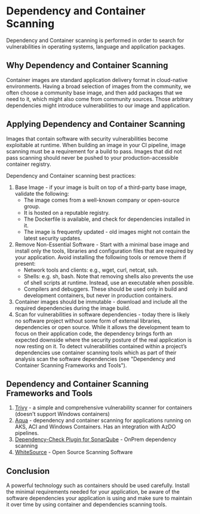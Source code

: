 # Dependency and Container Scanning

Dependency and Container scanning is performed in order to search for vulnerabilities in operating systems, language and application packages.

## Why Dependency and Container Scanning

Container images are standard application delivery format in cloud-native environments.
Having a broad selection of images from the community, we often choose a community base image, and then add packages that we need to it, which might also come from community sources.
Those arbitrary dependencies might introduce vulnerabilities to our image and application.

## Applying Dependency and Container Scanning

Images that contain software with security vulnerabilities become exploitable at runtime. When building an image in your CI pipeline, image scanning must be a requirement for a build to pass. Images that did not pass scanning should never be pushed to your production-accessible container registry.

Dependency and Container scanning best practices:

1. Base Image - if your image is built on top of a third-party base image, validate the following:
   - The image comes from a well-known company or open-source group.
   - It is hosted on a reputable registry.
   - The Dockerfile is available, and check for dependencies installed in it.
   - The image is frequently updated - old images might not contain the latest security updates.
1. Remove Non-Essential Software - Start with a minimal base image and install only the tools, libraries and configuration files that are required by your application.
Avoid installing the following tools or remove them if present:
    - Network tools and clients: e.g., wget, curl, netcat, ssh.
    - Shells: e.g. sh, bash. Note that removing shells also prevents the use of shell scripts at runtime. Instead, use an executable when possible.
    - Compilers and debuggers. These should be used only in build and development containers, but never in production containers.
1. Container images should be immutable - download and include all the required dependencies during the image build.
1. Scan for vulnerabilities in software dependencies -  today there is likely no software project without some form of external libraries, dependencies or open source.
While it allows the development team to focus on their application code, the dependency brings forth an expected downside where the security posture of the real application is now resting on it.
To detect vulnerabilities contained within a project’s dependencies use container scanning tools which as part of their analysis scan the software dependencies (see "Dependency and Container Scanning Frameworks and Tools").

## Dependency and Container Scanning Frameworks and Tools

1. [Trivy](https://github.com/aquasecurity/trivy) - a simple and comprehensive vulnerability scanner for containers (doesn't support Windows containers)
1. [Aqua](https://www.aquasec.com/solutions/azure-container-security/) - dependency and container scanning for applications running on AKS, ACI and Windows Containers. Has an integration with AzDO pipelines.
1. [Dependency-Check Plugin for SonarQube](https://github.com/dependency-check/dependency-check-sonar-plugin) - OnPrem dependency scanning
1. [WhiteSource](https://www.whitesourcesoftware.com/open-source-security-lp/?utm_origin=ad&utm_from=Adwords&utm_pcampaign=fs.brand.rotw.search&utm_gen=Searched%20Term:whitesource&gclid=Cj0KCQjw4cOEBhDMARIsAA3XDRg55QPm_0DkVaDxJnVE7bX6s2hBCKa0QfezPZG1p-JhaxBCG8TgozsaAgIWEALw_wcB) - Open Source Scanning Software

## Conclusion

A powerful technology such as containers should be used carefully. Install the minimal requirements needed for your application, be aware of the software dependencies your application is using and make sure to maintain it over time by using container and dependencies scanning tools.
